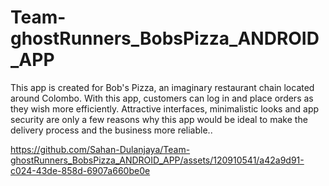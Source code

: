 # Team-ghostRunners_BobsPizza_ANDROID_APP
This app is created for Bob's Pizza, an imaginary restaurant chain located around Colombo. With this app, customers can log in and place orders as they wish more efficiently. Attractive interfaces, minimalistic looks and app security are only a few reasons why this app would be ideal to make the delivery process and the business more reliable..

https://github.com/Sahan-Dulanjaya/Team-ghostRunners_BobsPizza_ANDROID_APP/assets/120910541/a42a9d91-c024-43de-858d-6907a660be0e


